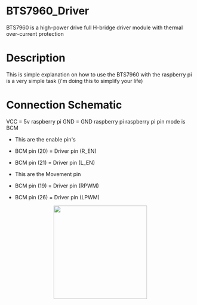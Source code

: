 # BTS7960_Driver
BTS7960 is a  high-power drive full H-bridge driver module with thermal over-current protection


# Description
This is simple explanation on how to use the BTS7960 with the raspberry pi is a very simple task 
(i'm doing this to simplify your life)



# Connection Schematic
VCC = 5v raspberry pi
GND = GND raspberry pi
raspberry pi pin mode is BCM 

* This are the enable pin's 

* BCM pin (20) = Driver pin (R_EN) 

* BCM pin (21) = Driver pin (L_EN)
             
* This are the Movement pin 

* BCM pin (19) = Driver pin (RPWM)

* BCM pin (26) = Driver pin (LPWM)
             
             
             
<p align="center">
  <img src="https://raw.githubusercontent.com/The-GUY-2024/BTS7960_Driver/main/src/rsp3b.jpg" width="250" />


</p>
